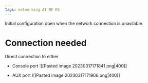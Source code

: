 ```yaml
---
tags: networking AI NF RS 
---
```

Initial configuration doen when the network connection is unavilable.

# Connection needed
Direct connection to either
- Console port
![[Pasted image 20230317171841.png|400]]

- AUX port
![[Pasted image 20230317171906.png|400]]

